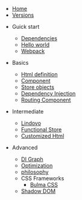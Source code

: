 <!-- docs/_sidebar.md -->

* [Home](/)
* [Versions](versions.md)

- Guick start
    - [Dependencies](quickstart/dependencies.md)
    - [Hello world](quickstart/helloworld.md)
    - [Webpack](quickstart/webpack.md)

- Basics
    - [Html definition](basics/html_definition.md)
    - [Component](basics/component.md)
    - [Store objects](basics/store.md)
    - [Dependency Injection](basics/dependency_injection.md)
    - [Routing Component](basics/components_routing.md)

- Intermediate
    - [Lindovo](intermediate/lindovo_form_entity.md)
    - [Functional Store](intermediate/functional_store.md)
    - [Customized Html](intermediate/customized_html.md)

- Advanced
    - [DI Graph](advanced/dependency_injection_graph.md)
    - [Optimization](advanced/optimization.md)
    - [philosophy](advanced/philosophy.md)
    - CSS Frameworks
      - [Bulma CSS](advanced/css/bulma.md)
    - [Shadow DOM](advanced/shadow_dom.md)
